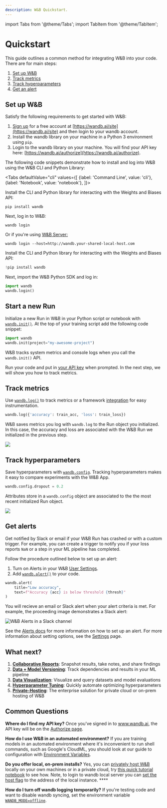 ```yaml
---
description: W&B Quickstart.
---
```


import Tabs from '@theme/Tabs';
import TabItem from '@theme/TabItem';

# Quickstart
This guide outlines a common method for integrating W&B into your code. There are for main steps:
1. [Set up W&B](#set-up-wb)
2. [Track metrics](#track-metrics)
3. [Track hyperparameters](#track-hyperparameters)
4. [Get an alert](#get-alerts)

## Set up W&B
Satisfy the following requirements to get started with W&B:  

1.  [Sign up](https://wandb.ai/site) for a free account at [https://wandb.ai/site](https://wandb.ai/site) and then login to your wandb account.  
2. Install the wandb library on your machine in a Python 3 environment using `pip`.  
3. Login to the wandb library on your machine. You will find your API key here: [https://wandb.ai/authorize](https://wandb.ai/authorize).  

The following code snippets demonstrate how to install and log into W&B using the W&B CLI and Python Library:

<Tabs
  defaultValue="cli"
  values={[
    {label: 'Command Line', value: 'cli'},
    {label: 'Notebook', value: 'notebook'},
  ]}>
  <TabItem value="cli">

Install the CLI and Python library for interacting with the Weights and Biases API:

```
pip install wandb
```

Next, log in to W&B:

```
wandb login
```

Or if you're using [W&B Server:](./guides/hosting/intro.md)

```
wandb login --host=http://wandb.your-shared-local-host.com
```

  </TabItem>
  <TabItem value="notebook">

Install the CLI and Python library for interacting with the Weights and Biases API:

```python
!pip install wandb
```

Next, import the W&B Python SDK and log in:

```python
import wandb
wandb.login()
```

  </TabItem>
</Tabs>


## Start a new Run

Initialize a new Run in W&B in your Python script or notebook with [`wandb.init()`](./ref/python/run.md). At the top of your training script add the following code snippet:

```python
import wandb
wandb.init(project="my-awesome-project")
```
W&B tracks system metrics and console logs when you call the `wandb.init()` API. 

Run your code and put in [your API key](https://wandb.ai/authorize) when prompted. In the next step, we will show you how to track metrics. 


## Track metrics

Use [`wandb.log()`](./ref/python/log.md) to track metrics or a framework [integration](guides/integrations/intro.md) for easy instrumentation.

```python
wandb.log({'accuracy': train_acc, 'loss': train_loss})
```

W&B saves metrics you log with `wandb.log` to the Run object you initialized. In this case, the accuracy and loss are associated with the W&B Run we initialized in the previous step.

![](/images/quickstart/wandb_demo_logging_metrics.png)


## Track hyperparameters

Save hyperparameters with [`wandb.config`](./guides/track/config.md). Tracking hyperparameters makes it easy to compare experiments with the W&B App. 

```python
wandb.config.dropout = 0.2
```
Attributes store in a `wandb.config` object are associated to the the most recent initialized Run object. 

![](/images/quickstart/wandb_demo_experiments.gif)

## Get alerts

Get notified by Slack or email if your W&B Run has crashed or with a custom trigger. For example, you can create a trigger to notify you if your loss reports `NaN` or a step in your ML pipeline has completed.

Follow the procedure outlined below to set up an alert: 

1. Turn on Alerts in your W&B [User Settings](https://wandb.ai/settings).
2. Add [`wandb.alert()`](./guides/runs/alert.md) to your code.

```python
wandb.alert(
    title="Low accuracy", 
    text=f"Accuracy {acc} is below threshold {thresh}"
)
```
You will recieve an email or Slack alert when your alert criteria is met. For example, the proceeding image demonstrates a Slack alert:

![W&B Alerts in a Slack channel](/images/quickstart/get_alerts.png)

See the [Alerts docs](./guides/runs/alert.md) for more information on how to set up an alert. For more information about setting options, see the [Settings](./guides/app/settings-page/intro.md) page. 


## What next?

1. [**Collaborative Reports**](./guides/reports/intro.md): Snapshot results, take notes, and share findings
2. [**Data + Model Versioning**](./guides/models/intro.md): Track dependencies and results in your ML pipeline
3. [**Data Visualization**](guides/data-vis/intro.md): Visualize and query datasets and model evaluations
4. [**Hyperparameter Tuning**](guides/sweeps/intro.md): Quickly automate optimizing hyperparameters
5. [**Private-Hosting**](guides/hosting/intro.md): The enterprise solution for private cloud or on-prem hosting of W&B

## Common Questions

**Where do I find my API key?**
Once you've signed in to www.wandb.ai, the API key will be on the [Authorize page](https://wandb.ai/authorize).

**How do I use W&B in an automated environment?**
If you are training models in an automated environment where it's inconvenient to run shell commands, such as Google's CloudML, you should look at our guide to configuration with [Environment Variables](guides/track/environment-variables.md).

**Do you offer local, on-prem installs?**
Yes, you can [privately host W&B](guides/hosting/intro.md) locally on your own machines or in a private cloud, try [this quick tutorial notebook](http://wandb.me/intro) to see how. Note, to login to wandb local server you can [set the host flag](./guides/hosting/basic-setup.md#login) to the address of the local instance.  **** 

**How do I turn off wandb logging temporarily?**
If you're testing code and want to disable wandb syncing, set the environment variable [`WANDB_MODE=offline`](guides/track/environment-variables.md).
